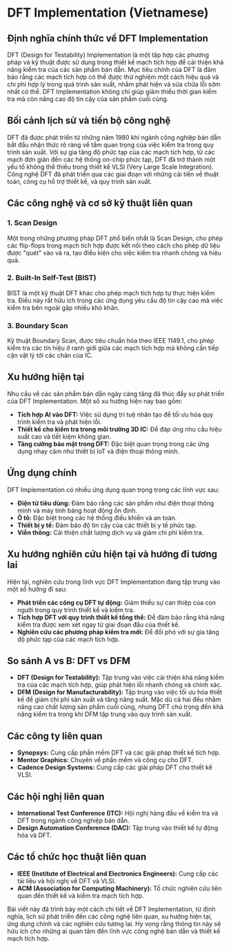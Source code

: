 # DFT Implementation (Vietnamese)

## Định nghĩa chính thức về DFT Implementation

DFT (Design for Testability) Implementation là một tập hợp các phương pháp và kỹ thuật được sử dụng trong thiết kế mạch tích hợp để cải thiện khả năng kiểm tra của các sản phẩm bán dẫn. Mục tiêu chính của DFT là đảm bảo rằng các mạch tích hợp có thể được thử nghiệm một cách hiệu quả và chi phí hợp lý trong quá trình sản xuất, nhằm phát hiện và sửa chữa lỗi sớm nhất có thể. DFT Implementation không chỉ giúp giảm thiểu thời gian kiểm tra mà còn nâng cao độ tin cậy của sản phẩm cuối cùng.

## Bối cảnh lịch sử và tiến bộ công nghệ

DFT đã được phát triển từ những năm 1980 khi ngành công nghiệp bán dẫn bắt đầu nhận thức rõ ràng về tầm quan trọng của việc kiểm tra trong quy trình sản xuất. Với sự gia tăng độ phức tạp của các mạch tích hợp, từ các mạch đơn giản đến các hệ thống on-chip phức tạp, DFT đã trở thành một yếu tố không thể thiếu trong thiết kế VLSI (Very Large Scale Integration). Công nghệ DFT đã phát triển qua các giai đoạn với những cải tiến về thuật toán, công cụ hỗ trợ thiết kế, và quy trình sản xuất.

## Các công nghệ và cơ sở kỹ thuật liên quan

### 1. Scan Design

Một trong những phương pháp DFT phổ biến nhất là Scan Design, cho phép các flip-flops trong mạch tích hợp được kết nối theo cách cho phép dữ liệu được "quét" vào và ra, tạo điều kiện cho việc kiểm tra nhanh chóng và hiệu quả.

### 2. Built-In Self-Test (BIST)

BIST là một kỹ thuật DFT khác cho phép mạch tích hợp tự thực hiện kiểm tra. Điều này rất hữu ích trong các ứng dụng yêu cầu độ tin cậy cao mà việc kiểm tra bên ngoài gặp nhiều khó khăn.

### 3. Boundary Scan

Kỹ thuật Boundary Scan, được tiêu chuẩn hóa theo IEEE 1149.1, cho phép kiểm tra các tín hiệu ở ranh giới giữa các mạch tích hợp mà không cần tiếp cận vật lý tới các chân của IC.

## Xu hướng hiện tại

Nhu cầu về các sản phẩm bán dẫn ngày càng tăng đã thúc đẩy sự phát triển của DFT Implementation. Một số xu hướng hiện nay bao gồm:

- **Tích hợp AI vào DFT:** Việc sử dụng trí tuệ nhân tạo để tối ưu hóa quy trình kiểm tra và phát hiện lỗi.
- **Thiết kế cho kiểm tra trong môi trường 3D IC:** Để đáp ứng nhu cầu hiệu suất cao và tiết kiệm không gian.
- **Tăng cường bảo mật trong DFT:** Đặc biệt quan trọng trong các ứng dụng nhạy cảm như thiết bị IoT và điện thoại thông minh.

## Ứng dụng chính

DFT Implementation có nhiều ứng dụng quan trọng trong các lĩnh vực sau:

- **Điện tử tiêu dùng:** Đảm bảo rằng các sản phẩm như điện thoại thông minh và máy tính bảng hoạt động ổn định.
- **Ô tô:** Đặc biệt trong các hệ thống điều khiển và an toàn.
- **Thiết bị y tế:** Đảm bảo độ tin cậy của các thiết bị y tế phức tạp.
- **Viễn thông:** Cải thiện chất lượng dịch vụ và giảm chi phí kiểm tra.

## Xu hướng nghiên cứu hiện tại và hướng đi tương lai

Hiện tại, nghiên cứu trong lĩnh vực DFT Implementation đang tập trung vào một số hướng đi sau:

- **Phát triển các công cụ DFT tự động:** Giảm thiểu sự can thiệp của con người trong quy trình thiết kế và kiểm tra.
- **Tích hợp DFT với quy trình thiết kế tổng thể:** Để đảm bảo rằng khả năng kiểm tra được xem xét ngay từ giai đoạn đầu của thiết kế.
- **Nghiên cứu các phương pháp kiểm tra mới:** Để đối phó với sự gia tăng độ phức tạp của các mạch tích hợp.

## So sánh A vs B: DFT vs DFM

- **DFT (Design for Testability):** Tập trung vào việc cải thiện khả năng kiểm tra của các mạch tích hợp, giúp phát hiện lỗi nhanh chóng và chính xác.
- **DFM (Design for Manufacturability):** Tập trung vào việc tối ưu hóa thiết kế để giảm chi phí sản xuất và tăng năng suất. Mặc dù cả hai đều nhằm nâng cao chất lượng sản phẩm cuối cùng, nhưng DFT chú trọng đến khả năng kiểm tra trong khi DFM tập trung vào quy trình sản xuất.

## Các công ty liên quan

- **Synopsys:** Cung cấp phần mềm DFT và các giải pháp thiết kế tích hợp.
- **Mentor Graphics:** Chuyên về phần mềm và công cụ cho DFT.
- **Cadence Design Systems:** Cung cấp các giải pháp DFT cho thiết kế VLSI.

## Các hội nghị liên quan

- **International Test Conference (ITC):** Hội nghị hàng đầu về kiểm tra và DFT trong ngành công nghiệp bán dẫn.
- **Design Automation Conference (DAC):** Tập trung vào thiết kế tự động hóa và DFT.

## Các tổ chức học thuật liên quan

- **IEEE (Institute of Electrical and Electronics Engineers):** Cung cấp các tài liệu và hội nghị về DFT và VLSI.
- **ACM (Association for Computing Machinery):** Tổ chức nghiên cứu liên quan đến thiết kế và kiểm tra mạch tích hợp.

Bài viết này đã trình bày một cách chi tiết về DFT Implementation, từ định nghĩa, lịch sử phát triển đến các công nghệ liên quan, xu hướng hiện tại, ứng dụng chính và các nghiên cứu tương lai. Hy vọng rằng thông tin này sẽ hữu ích cho những ai quan tâm đến lĩnh vực công nghệ bán dẫn và thiết kế mạch tích hợp.
